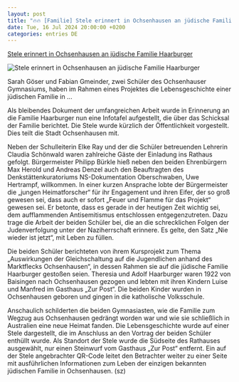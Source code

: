 ```yaml
---
layout: post
title: "🔥🔥 [Familie] Stele erinnert in Ochsenhausen an jüdische Familie Haarburger"
date: Tue, 16 Jul 2024 20:00:00 +0200
categories: entries DE
---
```

[Stele erinnert in Ochsenhausen an jüdische Familie Haarburger](https://www.schwaebische.de/regional/biberach/stele-erinnert-in-ochsenhausen-an-juedische-familie-haarburger-2693790)

![Stele erinnert in Ochsenhausen an jüdische Familie Haarburger](https://cdn.schwaebische.de/2024/07/16/62368baa-5bc5-4122-b2f9-ec7a271a5568.jpeg)

Sarah Göser und Fabian Gmeinder, zwei Schüler des Ochsenhauser Gymnasiums, haben im Rahmen eines Projektes die Lebensgeschichte einer jüdischen Familie in ...

Als bleibendes Dokument der umfangreichen Arbeit wurde in Erinnerung an die Familie Haarburger nun eine Infotafel aufgestellt, die über das Schicksal der Familie berichtet. Die Stele wurde kürzlich der Öffentlichkeit vorgestellt. Dies teilt die Stadt Ochsenhausen mit.

Neben der Schulleiterin Elke Ray und der die Schüler betreuenden Lehrerin Claudia Schönwald waren zahlreiche Gäste der Einladung ins Rathaus gefolgt. Bürgermeister Philipp Bürkle hieß neben den beiden Ehrenbürgern Max Herold und Andreas Denzel auch den Beauftragten des Denkstättenkuratoriums NS-Dokumentation Oberschwaben, Uwe Hertrampf, willkommen. In einer kurzen Ansprache lobte der Bürgermeister die „jungen Heimatforscher“ für ihr Engagement und ihren Eifer, der so groß gewesen sei, dass auch er sofort „Feuer und Flamme für das Projekt“ gewesen sei. Er betonte, dass es gerade in der heutigen Zeit wichtig sei, dem aufflammenden Antisemitismus entschlossen entgegenzutreten. Dazu trage die Arbeit der beiden Schüler bei, die an die schrecklichen Folgen der Judenverfolgung unter der Naziherrschaft erinnere. Es gelte, den Satz „Nie wieder ist jetzt“, mit Leben zu füllen.

Die beiden Schüler berichteten von ihrem Kursprojekt zum Thema „Auswirkungen der Gleichschaltung auf die Jugendlichen anhand des Marktflecks Ochsenhausen“, in dessen Rahmen sie auf die jüdische Familie Haarburger gestoßen seien. Theresia und Adolf Haarburger waren 1922 von Baisingen nach Ochsenhausen gezogen und lebten mit ihren Kindern Luise und Manfred im Gasthaus „Zur Post“. Die beiden Kinder wurden in Ochsenhausen geboren und gingen in die katholische Volksschule.

Anschaulich schilderten die beiden Gymnasiasten, wie die Familie zum Wegzug aus Ochsenhausen gedrängt worden war und wie sie schließlich in Australien eine neue Heimat fanden. Die Lebensgeschichte wurde auf einer Stele dargestellt, die im Anschluss an den Vortrag der beiden Schüler enthüllt wurde. Als Standort der Stele wurde die Südseite des Rathauses ausgewählt, nur einen Steinwurf vom Gasthaus „Zur Post“ entfernt. Ein auf der Stele angebrachter QR-Code leitet den Betrachter weiter zu einer Seite mit ausführlichen Informationen zum Leben der einzigen bekannten jüdischen Familie in Ochsenhausen. (sz)

